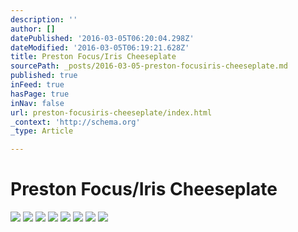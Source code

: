 ```yaml
---
description: ''
author: []
datePublished: '2016-03-05T06:20:04.298Z'
dateModified: '2016-03-05T06:19:21.628Z'
title: Preston Focus/Iris Cheeseplate
sourcePath: _posts/2016-03-05-preston-focusiris-cheeseplate.md
published: true
inFeed: true
hasPage: true
inNav: false
url: preston-focusiris-cheeseplate/index.html
_context: 'http://schema.org'
_type: Article

---
```

# Preston Focus/Iris Cheeseplate
![](https://the-grid-user-content.s3-us-west-2.amazonaws.com/b72de21b-6011-436a-a005-9b148c4fdb6b.png)
![](https://the-grid-user-content.s3-us-west-2.amazonaws.com/8757afd8-3317-402b-ad90-bd691f829aed.png)
![](https://the-grid-user-content.s3-us-west-2.amazonaws.com/166792ed-13de-4f8f-8670-305777472ab9.png)
![](https://the-grid-user-content.s3-us-west-2.amazonaws.com/c9d723b3-dac3-4f29-81df-437eaf833814.png)
![](https://the-grid-user-content.s3-us-west-2.amazonaws.com/0757cb46-1f14-499a-bc62-75ee5bf45410.png)
![](https://the-grid-user-content.s3-us-west-2.amazonaws.com/71c000fe-d9d3-4605-b6c7-bc3917c1f522.png)
![](https://the-grid-user-content.s3-us-west-2.amazonaws.com/bc7b4879-dcf1-4005-963f-cb96432152a9.png)
![](https://the-grid-user-content.s3-us-west-2.amazonaws.com/b42c4948-e1e3-4065-998e-ab4c7098bbc4.png)